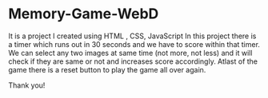 # Memory-Game-WebD
It is a project I created using HTML , CSS, JavaScript
In this project there is a timer which runs out in 30 seconds and we have to score within that timer.
We can select any two images at same time (not more, not less) and it will check if they are same or not and increases score accordingly.
Atlast of the game there is a reset button to play the game all over again.



Thank you!
